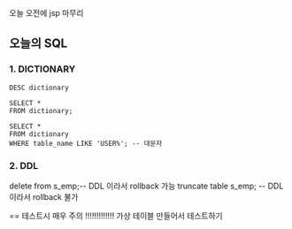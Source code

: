 
오늘 오전에 jsp 마무리

## 오늘의 SQL


### 1. DICTIONARY

```
DESC dictionary
```

```
SELECT *
FROM dictionary;

SELECT *
FROM dictionary
WHERE table_name LIKE 'USER%'; -- 대문자
```


### 2. DDL

delete from s_emp;-- DDL 이라서 rollback 가능
truncate table s_emp; -- DDL 이라서 rollback 불가

== 테스트시 매우 주의 !!!!!!!!!!!!!
가상 테이블 만들어서 테스트하기
<!--stackedit_data:
eyJoaXN0b3J5IjpbMTYxNzMwNDg1MywtMzM4NzY3OTU0XX0=
-->